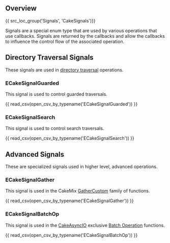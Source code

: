 ## Overview
{{ src_loc_group('Signals', 'CakeSignals')}}

Signals are a special enum type that are used by various operations that use callbacks. Signals are returned by the callbacks and allow the callbacks to influence the control flow of the associated operation.

## Directory Traversal Signals
These signals are used in [directory traversal](../directories.md#directory-traversal) operations.

### ECakeSignalGuarded
This signal is used to control guarded traversals.

{{ read_csv(open_csv_by_typename('ECakeSignalGuarded')) }}

### ECakeSignalSearch
This signal is used to control search traversals.

{{ read_csv(open_csv_by_typename('ECakeSignalSearch')) }}

## Advanced Signals
These are specialized signals used in higher level, advanced operations.

### ECakeSignalGather
This signal is used in the CakeMix [GatherCustom](../../advanced/cake-mix-library.md#gathercustom) family of functions.

{{ read_csv(open_csv_by_typename('ECakeSignalGather')) }}

### ECakeSignalBatchOp
This signal is used in the [CakeAsyncIO](../../advanced/async-io.md) exclusive [Batch Operation](../../advanced/async-io.md#batch-operations) functions.

{{ read_csv(open_csv_by_typename('ECakeSignalBatchOp')) }}